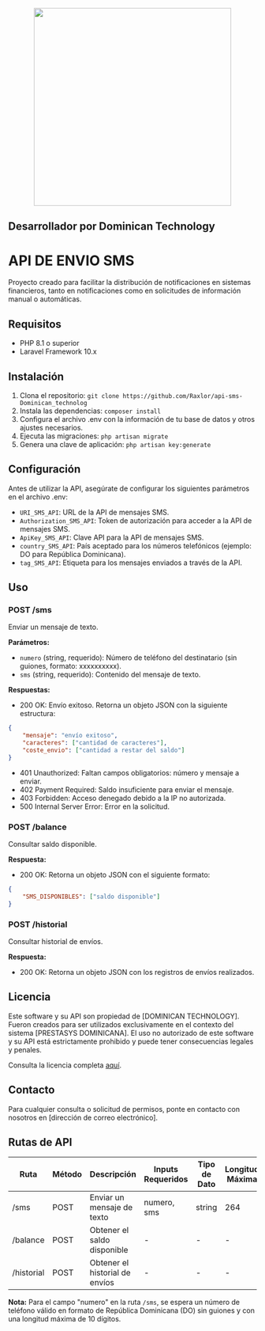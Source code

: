 <p align="center"><a href="https://dominicantechnology.com" target="_blank"><img src="https://api.prestasys.com.do/public/images/PRESTASYSRas.png" width="400"></a></p>



## Desarrollador por Dominican Technology

# API DE ENVIO SMS 

Proyecto creado para facilitar la distribución de notificaciones en sistemas financieros, tanto en notificaciones como en solicitudes de información manual o automáticas.

## Requisitos

- PHP 8.1 o superior
- Laravel Framework 10.x

## Instalación

1. Clona el repositorio: `git clone https://github.com/Raxlor/api-sms-Dominican_technolog`
2. Instala las dependencias: `composer install`
3. Configura el archivo .env con la información de tu base de datos y otros ajustes necesarios.
4. Ejecuta las migraciones: `php artisan migrate`
5. Genera una clave de aplicación: `php artisan key:generate`

## Configuración

Antes de utilizar la API, asegúrate de configurar los siguientes parámetros en el archivo .env:

- `URI_SMS_API`: URL de la API de mensajes SMS.
- `Authorization_SMS_API`: Token de autorización para acceder a la API de mensajes SMS.
- `ApiKey_SMS_API`: Clave API para la API de mensajes SMS.
- `country_SMS_API`: País aceptado para los números telefónicos (ejemplo: DO para República Dominicana).
- `tag_SMS_API`: Etiqueta para los mensajes enviados a través de la API.

## Uso

### POST /sms

Enviar un mensaje de texto.

**Parámetros:**
- `numero` (string, requerido): Número de teléfono del destinatario (sin guiones, formato: xxxxxxxxxx).
- `sms` (string, requerido): Contenido del mensaje de texto.

**Respuestas:**
- 200 OK: Envío exitoso. Retorna un objeto JSON con la siguiente estructura:
```json
{
    "mensaje": "envío exitoso",
    "caracteres": ["cantidad de caracteres"],
    "coste_envio": ["cantidad a restar del saldo"]
}
```
- 401 Unauthorized: Faltan campos obligatorios: número y mensaje a enviar.
- 402 Payment Required: Saldo insuficiente para enviar el mensaje.
- 403 Forbidden: Acceso denegado debido a la IP no autorizada.
- 500 Internal Server Error: Error en la solicitud.

### POST /balance

Consultar saldo disponible.

**Respuesta:**
- 200 OK: Retorna un objeto JSON con el siguiente formato:
```json
{
    "SMS_DISPONIBLES": ["saldo disponible"]
}
```

### POST /historial

Consultar historial de envíos.

**Respuesta:**
- 200 OK: Retorna un objeto JSON con los registros de envíos realizados.

## Licencia

Este software y su API son propiedad de [DOMINICAN TECHNOLOGY]. Fueron creados para ser utilizados exclusivamente en el contexto del sistema [PRESTASYS DOMINICANA]. El uso no autorizado de este software y su API está estrictamente prohibido y puede tener consecuencias legales y penales.

Consulta la licencia completa [aquí](enlace-a-la-licencia).

## Contacto

Para cualquier consulta o solicitud de permisos, ponte en contacto con nosotros en [dirección de correo electrónico].


  
## Rutas de API

| Ruta                | Método | Descripción                       | Inputs Requeridos  | Tipo de Dato       | Longitud Máxima    | Autenticación      |
|---------------------|--------|-----------------------------------|--------------------|--------------------|--------------------|--------------------|
| /sms                | POST   | Enviar un mensaje de texto         | numero, sms        | string             | 264                | Bearer token       |
| /balance            | POST   | Obtener el saldo disponible        | -                  | -                  | -                  | Bearer token       |
| /historial          | POST   | Obtener el historial de envíos     | -                  | -                  | -                  | Bearer token       |

**Nota:** Para el campo "numero" en la ruta `/sms`, se espera un número de teléfono válido en formato de República Dominicana (DO) sin guiones y con una longitud máxima de 10 dígitos.

